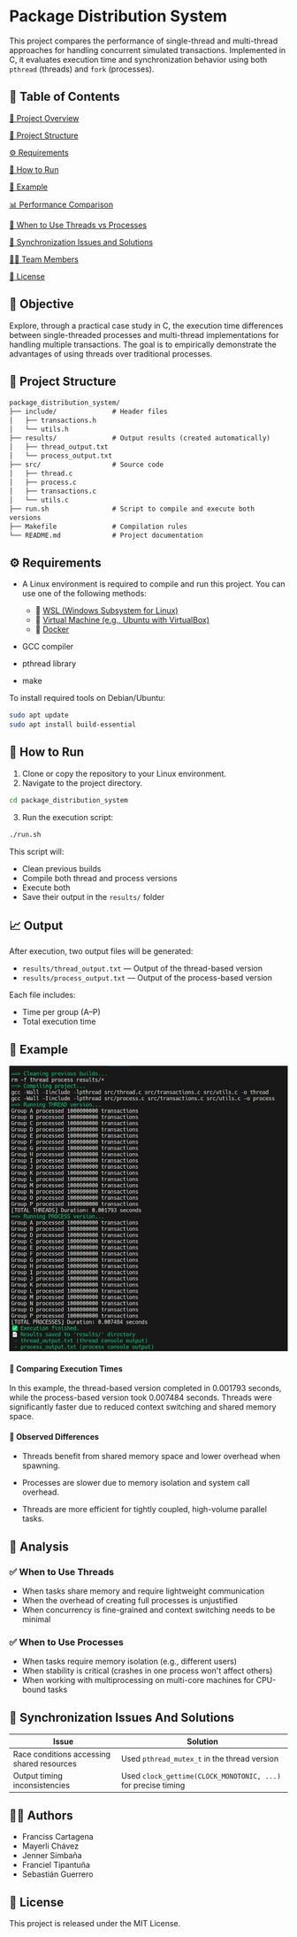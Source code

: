 # Package Distribution System

This project compares the performance of single-thread and multi-thread approaches for handling concurrent simulated transactions. Implemented in C, it evaluates execution time and synchronization behavior using both `pthread` (threads) and `fork` (processes).

## 📘 Table of Contents

[🚀 Project Overview](#🧪-objective)

[📁 Project Structure](#📁-project-structure)

[⚙️ Requirements](#⚙️-requirements)

[🔧 How to Run](#🔧-how-to-run)

[👀 Example](#👀-example)

[📊 Performance Comparison ](#📈-output)

[📌 When to Use Threads vs Processes](#🧠-analysis)

[🔐 Synchronization Issues and Solutions](#🔐-synchronization-issues-and-solutions)

[🧑‍💻 Team Members](#🧑‍💻-authors)

[📄 License](#📄-license)

## 🧪 Objective

Explore, through a practical case study in C, the execution time differences between single-threaded processes and multi-thread implementations for handling multiple transactions. The goal is to empirically demonstrate the advantages of using threads over traditional processes.

## 📁 Project Structure

```
package_distribution_system/
├── include/              # Header files
│   ├── transactions.h
│   └── utils.h
├── results/              # Output results (created automatically)
│   ├── thread_output.txt
│   └── process_output.txt
├── src/                  # Source code
│   ├── thread.c
│   ├── process.c
│   ├── transactions.c
│   └── utils.c
├── run.sh                # Script to compile and execute both versions
├── Makefile              # Compilation rules
└── README.md             # Project documentation
```

## ⚙️ Requirements

- A Linux environment is required to compile and run this project. You can use one of the following methods:

  - 🔗 [WSL (Windows Subsystem for Linux)](https://learn.microsoft.com/en-us/windows/wsl/install)
  - 🔗 [Virtual Machine (e.g., Ubuntu with VirtualBox)](https://ubuntu.com/download/desktop)
  - 🔗 [Docker](https://docs.docker.com/get-docker/)

- GCC compiler
- pthread library
- make

To install required tools on Debian/Ubuntu:

```bash
sudo apt update
sudo apt install build-essential
```

## 🔧 How to Run

1. Clone or copy the repository to your Linux environment.
2. Navigate to the project directory.

```bash
cd package_distribution_system
```

3. Run the execution script:

```bash
./run.sh
```

This script will:

- Clean previous builds
- Compile both thread and process versions
- Execute both
- Save their output in the `results/` folder

## 📈 Output

After execution, two output files will be generated:

- `results/thread_output.txt` — Output of the thread-based version
- `results/process_output.txt` — Output of the process-based version

Each file includes:

- Time per group (A–P)
- Total execution time

## 👀 Example

![Project execution output example](/resources/example.png)

#### 📌 Comparing Execution Times

In this example, the thread-based version completed in 0.001793 seconds, while the process-based version took 0.007484 seconds. Threads were significantly faster due to reduced context switching and shared memory space.

#### 📌 Observed Differences

- Threads benefit from shared memory space and lower overhead when spawning.

- Processes are slower due to memory isolation and system call overhead.

- Threads are more efficient for tightly coupled, high-volume parallel tasks.

## 🧠 Analysis

### ✅ When to Use Threads

- When tasks share memory and require lightweight communication
- When the overhead of creating full processes is unjustified
- When concurrency is fine-grained and context switching needs to be minimal

### ✅ When to Use Processes

- When tasks require memory isolation (e.g., different users)
- When stability is critical (crashes in one process won't affect others)
- When working with multiprocessing on multi-core machines for CPU-bound tasks

## 🔐 Synchronization Issues And Solutions

| Issue                                      | Solution                                                      |
| ------------------------------------------ | ------------------------------------------------------------- |
| Race conditions accessing shared resources | Used `pthread_mutex_t` in the thread version                  |
| Output timing inconsistencies              | Used `clock_gettime(CLOCK_MONOTONIC, ...)` for precise timing |

## 🧑‍💻 Authors

- Franciss Cartagena
- Mayerli Chávez
- Jenner Simbaña
- Franciel Tipantuña
- Sebastián Guerrero

## 📄 License

This project is released under the MIT License.
